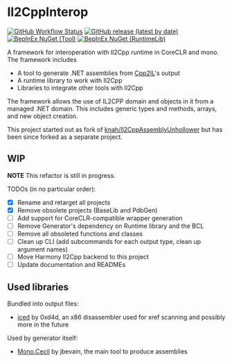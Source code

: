 # Il2CppInterop

[![GitHub Workflow Status](https://img.shields.io/github/workflow/status/BepInEx/Il2CppInterop/.NET)](https://github.com/BepInEx/Il2CppInterop/actions/workflows/dotnet.yml)
[![GitHub release (latest by date)](https://img.shields.io/github/v/release/BepInEx/Il2CppInterop)](https://github.com/BepInEx/Il2CppInterop/releases)
[![BepInEx NuGet (Tool)](https://img.shields.io/badge/NuGet-Tool-brightgreen)](https://nuget.bepinex.dev/packages/Il2CppInterop.Tool)
[![BepInEx NuGet (RuntimeLib)](https://img.shields.io/badge/NuGet-RuntimeLib-brightgreen)](https://nuget.bepinex.dev/packages/Il2CppInterop.BaseLib)

A framework for interoperation with Il2Cpp runtime in CoreCLR and mono. The framework includes

* A tool to generate .NET assemblies from [Cpp2IL](https://github.com/SamboyCoding/Cpp2IL)'s output
* A runtime library to work with Il2Cpp
* Libraries to integrate other tools with Il2Cpp

The framework allows the use of IL2CPP domain and objects in it from a managed .NET domain. 
This includes generic types and methods, arrays, and new object creation. 
 
This project started out as fork of [knah/Il2CppAssemblyUnhollower](https://github.com/knah/Il2CppAssemblyUnhollower) but has been since forked as a separate project.

## WIP

**NOTE** This refactor is still in progress.

TODOs (in no particular order):

* [x] Rename and retarget all projects
* [x] Remove obsolete projects (BaseLib and PdbGen)
* [ ] Add support for CoreCLR-compatible wrapper generation
* [ ] Remove Generator's dependency on Runtime library and the BCL
* [ ] Remove all obsoleted functions and classes
* [ ] Clean up CLI (add subcommands for each output type, clean up argument names)
* [ ] Move Harmony Il2Cpp backend to this project
* [ ] Update documentation and READMEs

## Used libraries
Bundled into output files:
 * [iced](https://github.com/0xd4d/iced) by 0xd4d, an x86 disassembler used for xref scanning and possibly more in the future

Used by generator itself:
 * [Mono.Cecil](https://github.com/jbevain/cecil) by jbevain, the main tool to produce assemblies